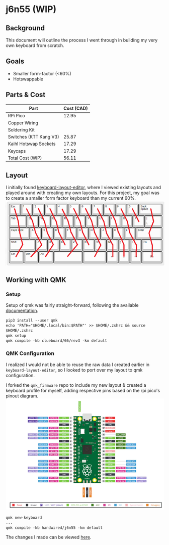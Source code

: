 # j6n55 (WIP)
## Background
This document will outline the process I went through in building my very own keyboard from scratch.
## Goals
- Smaller form-factor (<60%)
- Hotswappable
## Parts & Cost
| Part                   | Cost (CAD) |
|------------------------|------------|
| RPi Pico               | 12.95      |
| Copper Wiring          |            |
| Soldering Kit          |            |
| Switches (KTT Kang V3) | 25.87      |
| Kaihl Hotswap Sockets  | 17.29      |
| Keycaps                | 17.29      |
| Total Cost (WIP)       | 56.11      |
## Layout
I initially found [keyboard-layout-editor](http://www.keyboard-layout-editor.com/), where I viewed existing layouts and played around with creating my own layouts. For this project, my goal was to create a smaller form factor keyboard than my current 60%.
![j6n55 keyboard layout](https://github.com/j6nca/keyboard/blob/main/qmk/j6n55/diagrams/keyboard_wiring.png)
## Working with QMK
### Setup
Setup of qmk was fairly straight-forward, following the available [documentation](https://docs.qmk.fm/#/newbs_getting_started).
```
pip3 install --user qmk
echo 'PATH="$HOME/.local/bin:$PATH"' >> $HOME/.zshrc && source $HOME/.zshrc
qmk setup
qmk compile -kb clueboard/66/rev3 -km default
```
### QMK Configuration
I realized I would not be able to reuse the raw data I created earlier in `keyboard-layout-editor`, so I looked to port over my layout to qmk configuration.

I forked the `qmk_firmware` repo to include my new layout & created a keyboard profile for myself, adding respective pins based on the rpi pico's pinout diagram.
<br>
![rpi pico pinout diagram](https://github.com/j6nca/keyboard/blob/main/qmk/j6n55/diagrams/rpi_pico_pinout.webp)
```
qmk new-keyboard
...
qmk compile -kb handwired/j6n55 -km default
```
The changes I made can be viewed [here](https://github.com/qmk/qmk_firmware/compare/master...j6nca:qmk_firmware:j6n55).